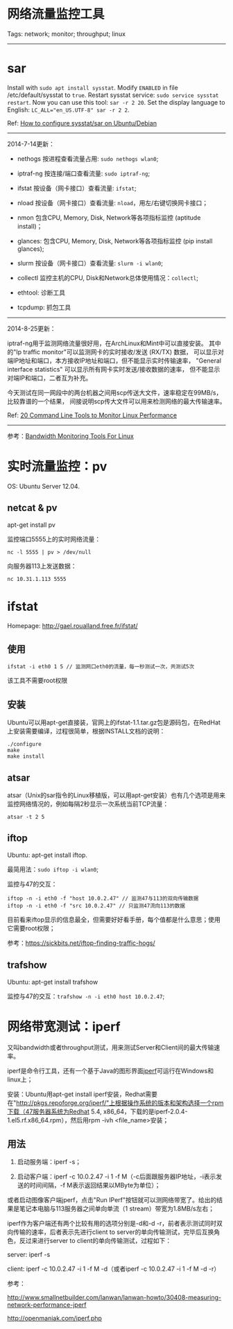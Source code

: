 # 网络流量监控工具
Tags: network; monitor; throughput; linux

------

# sar

Install with `sudo apt install sysstat`.
Modify `ENABLED` in file /etc/default/sysstat to `true`.
Restart sysstat service: `sudo service sysstat restart`.
Now you can use this tool: `sar -r 2 20`.
Set the display language to English: `LC_ALL="en_US.UTF-8" sar -r 2 2`.

Ref:
[How to configure sysstat/sar on Ubuntu/Debian](http://www.leonardoborda.com/blog/how-to-configure-sysstatsar-on-ubuntudebian/)

------

2014-7-14更新：

* nethogs 按进程查看流量占用: `sudo nethogs wlan0`;

* iptraf-ng 按连接/端口查看流量: `sudo iptraf-ng`;

* ifstat 按设备（网卡接口）查看流量: `ifstat`;

* nload 按设备（网卡接口）查看流量: `nload`，用左/右键切换网卡接口；

* nmon 包含CPU, Memory, Disk, Network等各项指标监控 (aptitude install)；

* glances: 包含CPU, Memory, Disk, Network等各项指标监控 (pip install glances);

* slurm 按设备（网卡接口）查看流量: `slurm -i wlan0`;

* collectl 监控主机的CPU, Disk和Network总体使用情况：`collectl`;

* ethtool: 诊断工具

* tcpdump: 抓包工具

------

2014-8-25更新：

iptraf-ng用于监测网络流量很好用，在ArchLinux和Mint中可以直接安装。
其中的"Ip traffic monitor"可以监测网卡的实时接收/发送 (RX/TX) 数据，
可以显示对端IP地址和端口，本方接收IP地址和端口，但不能显示实时传输速率，
"General interface statistics" 可以显示所有网卡实时发送/接收数据的速率，
但不能显示对端IP和端口，二者互为补充。

今天测试在同一网段中的两台机器之间用scp传送大文件，速率稳定在99MB/s，
比较靠谱的一个结果，
间接说明scp传大文件可以用来检测网络的最大传输速率。

Ref: [20 Command Line Tools to Monitor Linux Performance](http://www.tecmint.com/command-line-tools-to-monitor-linux-performance/)

--------

参考：[Bandwidth Monitoring Tools For Linux](http://www.dynacont.net/documentation/linux/network_monitoring/)

# 实时流量监控：pv

OS: Ubuntu Server 12.04.

## netcat & pv

apt-get install pv

监控端口5555上的实时网络流量：

    nc -l 5555 | pv > /dev/null

向服务器113上发送数据：

    nc 10.31.1.113 5555

# ifstat

Homepage: http://gael.roualland.free.fr/ifstat/

## 使用

    ifstat -i eth0 1 5 // 监测网口eth0的流量，每一秒测试一次，共测试5次

该工具不需要root权限

## 安装

Ubuntu可以用apt-get直接装，官网上的ifstat-1.1.tar.gz包是源码包，在RedHat上安装需要编译，过程很简单，根据INSTALL文档的说明：

    ./configure
    make
    make install

## atsar

atsar（Unix的sar指令的Linux移植版，可以用apt-get安装）也有几个选项是用来监控网络情况的，例如每隔2秒显示一次系统当前TCP流量：

    atsar -t 2 5

## iftop

Ubuntu: apt-get install iftop.

最简用法：`sudo iftop -i wlan0`;

监控与47的交互：

    iftop -n -i eth0 -f "host 10.0.2.47" // 监测47与113的双向传输数据
    iftop -n -i eth0 -f "src 10.0.2.47" // 只监测47流向113的数据

目前看来iftop显示的信息最全，但需要好好看手册，每个值都是什么意思；使用它需要root权限；

参考：https://sickbits.net/iftop-finding-traffic-hogs/

## trafshow

Ubuntu: apt-get install trafshow

监控与47的交互：`trafshow -n -i eth0 host 10.0.2.47`;

# 网络带宽测试：iperf

又叫bandwidth或者throughput测试，用来测试Server和Client间的最大传输速率。

iperf是命令行工具，还有一个基于Java的图形界面[jperf](https://code.google.com/p/xjperf/)可运行在Windows和linux上；

安装：Ubuntu用apt-get install iperf安装，Redhat需要在"http://pkgs.repoforge.org/iperf/"上根据操作系统的版本和架构选择一个rpm下载（47服务器系统为Redhat 5.4, x86_64，下载的是iperf-2.0.4-1.el5.rf.x86_64.rpm），然后用rpm -ivh <file_name>安装；

## 用法

1. 启动服务端：iperf -s；

1. 启动客户端：iperf -c 10.0.2.47 -i 1 -f M（-c后面跟服务器IP地址，-i表示发送的时间间隔，-f M表示返回结果以MByte为单位）；

或者启动图像客户端jperf，点击"Run IPerf"按钮就可以测网络带宽了。给出的结果是笔记本电脑与113服务器之间单向单流（1 stream）带宽为1.8MB/s左右；

iperf作为客户端还有两个比较有用的选项分别是-d和-d -r，前者表示测试同时双向传输的速率，后者表示先进行client to server的单向传输测试，完毕后互换角色，反过来进行server to client的单向传输测试，过程如下：

server: iperf -s

client: iperf -c 10.0.2.47 -i 1 -f M -d（或者iperf -c 10.0.2.47 -i 1 -f M -d -r）

参考：

http://www.smallnetbuilder.com/lanwan/lanwan-howto/30408-measuring-network-performance-jperf 

http://openmaniak.com/iperf.php
